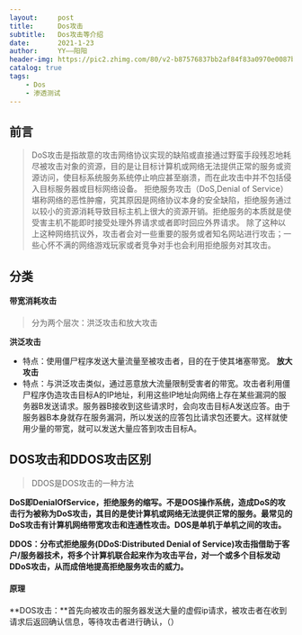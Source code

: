 ```yaml
---
layout:     post
title:      Dos攻击
subtitle:   Dos攻击等介绍
date:       2021-1-23
author:     YY——阳阳
header-img: https://pic2.zhimg.com/80/v2-b87576837bb2af84f83a0970e0087bc1_720w.jpg
catalog: true
tags:
    - Dos
    - 渗透测试
---
```


## 前言
> DoS攻击是指故意的攻击网络协议实现的缺陷或直接通过野蛮手段残忍地耗尽被攻击对象的资源，目的是让目标计算机或网络无法提供正常的服务或资源访问，使目标系统服务系统停止响应甚至崩溃，而在此攻击中并不包括侵入目标服务器或目标网络设备。
> 拒绝服务攻击（DoS,Denial of Service）堪称网络的恶性肿瘤，究其原因是网络协议本身的安全缺陷，拒绝服务通过以较小的资源消耗导致目标主机上很大的资源开销。拒绝服务的本质就是使受害主机不能即时接受处理外界请求或者即时回应外界请求。
> 除了这种以上这种网络抗议外，攻击者会对一些重要的服务或者知名网站进行攻击；一些心怀不满的网络游戏玩家或者竞争对手也会利用拒绝服务对其攻击。

## 分类

#### 带宽消耗攻击
> 分为两个层次：洪泛攻击和放大攻击

**洪泛攻击**
- 特点：使用僵尸程序发送大量流量至被攻击者，目的在于使其堵塞带宽。
**放大攻击**
- 特点：与洪泛攻击类似，通过恶意放大流量限制受害者的带宽。攻击者利用僵尸程序伪造攻击目标A的IP地址，利用这些IP地址向网络上存在某些漏洞的服务器B发送请求。服务器B接收到这些请求时，会向攻击目标A发送应答。由于服务器B本身就存在服务漏洞，所以发送的应答包比请求包还要大。这样就使用少量的带宽，就可以发送大量应答到攻击目标A。

## DOS攻击和DDOS攻击区别
> DDOS是DOS攻击的一种方法

**DoS即DenialOfService，拒绝服务的缩写。不是DOS操作系统，造成DoS的攻击行为被称为DoS攻击，其目的是使计算机或网络无法提供正常的服务。最常见的DoS攻击有计算机网络带宽攻击和连通性攻击。DOS是单机于单机之间的攻击。**

**DDOS：分布式拒绝服务(DDoS:Distributed Denial of Service)攻击指借助于客户/服务器技术，将多个计算机联合起来作为攻击平台，对一个或多个目标发动DDoS攻击，从而成倍地提高拒绝服务攻击的威力。**

#### 原理
**DOS攻击：**首先向被攻击的服务器发送大量的虚假ip请求，被攻击者在收到请求后返回确认信息，等待攻击者进行确认，（）
